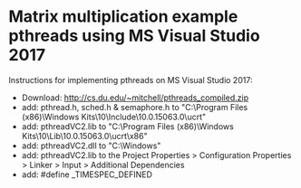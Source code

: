 # Matrix multiplication example pthreads using MS Visual Studio 2017

Instructions for implementing pthreads on MS Visual Studio 2017:
* Download: http://cs.du.edu/~mitchell/pthreads_compiled.zip
* add: pthread.h, sched.h & semaphore.h to "C:\Program Files (x86)\Windows Kits\10\Include\10.0.15063.0\ucrt"
* add: pthreadVC2.lib to "C:\Program Files (x86)\Windows Kits\10\Lib\10.0.15063.0\ucrt\x86"
* add: pthreadVC2.dll to "C:\Windows"
* add: pthreadVC2.lib to the Project Properties > Configuration Properties > Linker > Input > Additional Dependencies
* add: #define _TIMESPEC_DEFINED 

